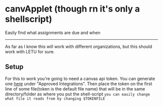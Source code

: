 # canvApplet (though rn it's only a shellscript)
Easily find what assignments are due and when

----

As far as I know this will work with different organizations, but this should work with LETU for sure.

## Setup
For this to work you're going to need a canvas api token. You can generate one [here](https://courses.letu.edu/profile/settings) under "Approved Integrations".
Then place the token on the first line of some file(token is the default file name) that will be in the same directory/folder as where you put the shell-script
`you can easily change what file it reads from by changing $TOKENFILE`
